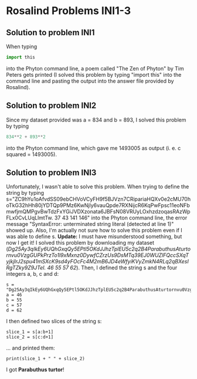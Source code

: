 # Rosalind Problems INI1-3

## Solution to problem INI1
When typing
```python
import this
```
into the Phyton command line, a poem called "The Zen of Phyton" by Tim Peters gets printed (I solved this problem by typing "import this" into the command line and pasting the output into the answer file provided by Rosalind). 

## Solution to problem INI2
Since my dataset provided was a = 834 and b = 893, I solved this problem by typing
```python
834**2 + 893**2
```
into the Phyton command line, which gave me 1493005 as output (i. e. c squared = 1493005).

## Solution to problem INI3
Unfortunately, I wasn't able to solve this problem. When trying to define the string by typing s="ZC9hYu1oAfvdSS09ebCHVoVCyFH9f5BJVzn7CRipariaHQXv0e2cMU70hoTkG32hHh80jYDTQp9PMz6KwNjly6vauQpde7RXNijcR6KqPwFpsc11eoNFbmwfjmQMPgvBwTdzFxYGiJVDXzonata6JBFsN08VRUyLOxhzdzoqasRAzWpFLx0CvLUqLlmtTw.
37 43 141 146" into the Phyton command line, the error message "SyntaxError: unterminated string literal (detected at line 1)" showed up. Also, I'm actually not sure how to solve this problem even if I was able to define s.
**Update:** I must have misunderstood something, but now I get it! I solved this problem by downloading my dataset (_Dg25Ay3qIkEy6UQhGxqQy5EPtl5OKdJJhzTplEU5c2q2B4ParabuthusAturtornvu0VzgGUPkPrzTo1l9xMxnz0DywfCZrzUs9DsMTq39EJ0WUZlFQccSXqTyjkjlrJ2spu41mSXcK9sd4yFOcFc4M2mB6JD4eWfyiKVyZmkN4RLq2qBXesIRgTZky9Z9JTeI.
46 55 57 62_). Then, I defined the string s and the four integers a, b, c and d:
```phyton
s = "Dg25Ay3qIkEy6UQhGxqQy5EPtl5OKdJJhzTplEU5c2q2B4ParabuthusAturtornvu0VzgGUPkPrzTo1l9xMxnz0DywfCZrzUs9DsMTq39EJ0WUZlFQccSXqTyjkjlrJ2spu41mSXcK9sd4yFOcFc4M2mB6JD4eWfyiKVyZmkN4RLq2qBXesIRgTZky9Z9JTeI."
a = 46
b = 55 
c = 57
d = 62
```
I then defined two slices of the string s:
```phyton
slice_1 = s[a:b+1]
slice_2 = s[c:d+1]
```

... and printed them:
```phyton
print(slice_1 + " " + slice_2) 
```
I got **Parabuthus turtor**!
